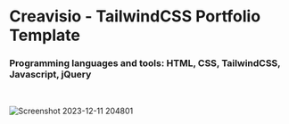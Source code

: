 
# Creavisio - TailwindCSS Portfolio Template

<h3>Programming languages and tools: HTML, CSS, TailwindCSS, Javascript, jQuery</h3>

</br>

![Screenshot 2023-12-11 204801](https://github.com/skupta12/Creavisio/assets/89469062/e4a8694d-15fa-4614-a727-9aaa22bc49d5)
